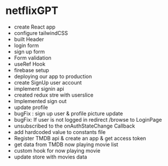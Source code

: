 # netflixGPT

- create React app
- configure tailwindCSS
- built Header
- login form
- sign up form
- Form validation
- useRef Hook
- firebase setup
- deploying our app to production
- create SignUp user account
- implement signin api
- created redux stre with userslice
- Implemented sign out
- update profile
- bugFix : sign up user & profile picture update
- bugFix: If user is not logged in redirect /browse to LoginPage
- unsubscribed to the onAuthStateChange Callback
- add hardcoded value to constants file
- Register TMDB api & create an app & get access token
- get data from TMDB now playing movie list
- custom hook for now playing movie
- update store with movies data